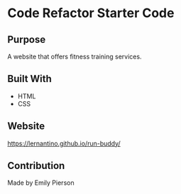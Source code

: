# Code Refactor Starter Code

## Purpose
A website that offers fitness training services. 

## Built With
* HTML
* CSS

## Website
https://lernantino.github.io/run-buddy/

## Contribution
Made by Emily Pierson
